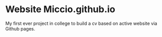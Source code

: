 # Website Miccio.github.io
My first ever project in college to build a cv based on active website via Github pages.
